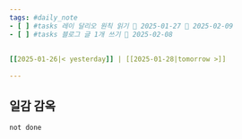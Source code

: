 ```yaml
---  
tags: #daily_note  
- [ ] #tasks 레이 달리오 원칙 읽기 🛫 2025-01-27 📅 2025-02-09
- [ ] #tasks 블로그 글 1개 쓰기 📅 2025-02-08
  
  
[[2025-01-26|< yesterday]] | [[2025-01-28|tomorrow >]]  
  
---  
```

## 일감 감옥  
```tasks  
not done  
```